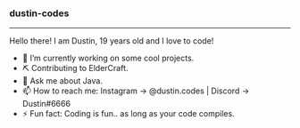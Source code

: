 ### dustin-codes
---
Hello there! 
I am Dustin, 19 years old and I love to code!
- 🔭 I’m currently working on some cool projects.
- ⛏ Contributing to ElderCraft.
- 💬 Ask me about Java.
- 📫 How to reach me: Instagram → @dustin.codes | Discord -> Dustin#6666
- ⚡ Fun fact: Coding is fun.. as long as your code compiles.
